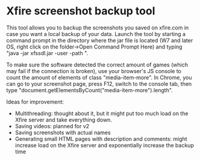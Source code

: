 # Xfire screenshot backup tool

This tool allows you to backup the screenshots you saved on xfire.com in case you want a local backup of your data.
Launch the tool by starting a command prompt in the directory where the jar file is located (W7 and later OS, right click on the folder->Open Command Prompt Here) and typing "java -jar xfssdl.jar -user <username> -path <download path>".

To make sure the software detected the correct amount of games (which may fail if the connection is broken), use your browser's JS console to count the amount of elements of class "media-item-more". In Chrome, you can go to your screenshot page, press F12, switch to the console tab, then type "document.getElementsByCount("media-item-more").length".

Ideas for improvement:
- Multithreading: thought about it, but it might put too much load on the Xfire server and take everything down.
- Saving videos: planned for v2
- Saving screenshots with actual names
- Generating small HTML pages with description and comments: might increase load on the Xfire server and exponentially increase the backup time
